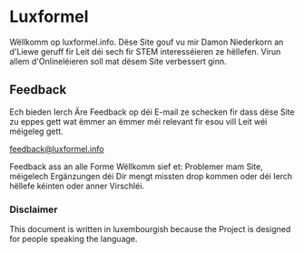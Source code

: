 # Luxformel

Wëllkomm op luxformel.info. Dëse Site gouf vu mir Damon Niederkorn
an d'Liewe geruff fir Leit déi sech fir STEM interesséieren ze
hëllefen. Virun allem d'Onlineléieren soll mat dësem Site
verbessert ginn.

## Feedback

Ech bieden Ierch Äre Feedback op déi E-mail ze schecken fir
dass dëse Site zu eppes gett wat ëmmer an ëmmer méi relevant fir
esou vill Leit wéi méigeleg gett.

<feedback@luxformel.info>

Feedback ass an alle Forme Wëllkomm sief et: Problemer mam Site, méigelech Ergänzungen déi Dir mengt missten drop kommen oder déi Ierch hëllefe kéinten oder anner Virschléi.

### Disclaimer

This document is written in luxembourgish because the Project is designed for people speaking the language.
